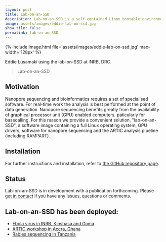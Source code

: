 ```yaml
---
layout: post
title: Lab-on-an-SSD
description: Lab-on-an-SSD is a self-contained Linux bootable environment for nanopore sequencing and data analysis performed locally on laptops.
image: assets/images/eddie-lab-on-ssd.jpg
show_tile: false
permalink: lab-on-an-SSD
---
```


{% include image.html file='assets/images/eddie-lab-on-ssd.jpg' max-width='128px' %}

Eddie Lusamaki using the lab-on-SSD at INRB, DRC.

> Lab-on-an-SSD 

## Motivation

Nanopore sequencing and bioinformatics requires a set of specialised software. For real-time work
the analysis is best performed at the point of data generation. Nanopore sequencing benefits
greatly from the availability of graphical processor unit (GPU) enabled computers, paticularly
for basecalling. For this reason we provide a convenient solution, "lab-on-an-SSD", a software
image containing a full Linux operating system, GPU drivers, software for nanopore sequencing
and the ARTIC analysis pipeline (including RAMPART).

## Installation

For further instructions and installation, refer to [the GitHub repository page](https://github.com/artic-network/lab-on-an-SSD).

## Status

Lab-on-an-SSD is in development with a publication forthcoming.
Please [get in contact](mailto:r.poplawski@bham.ac.uk) if you have any issues, questions or comments.

## Lab-on-an-SSD has been deployed:

* [Ebola virus in INRB, Kinshasa and Goma](https://twitter.com/Eddy_Lusamaki_K/status/1218837546878275584)
* [ARTIC workshop in Accra, Ghana](https://twitter.com/george_l/status/1073245364197711874)
* [Rabies sequencing in Tanzania](https://wellcomeopenresearch.org/articles/5-3)
